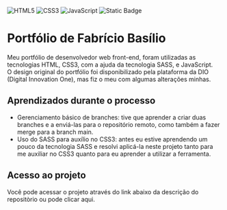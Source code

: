 ![HTML5](https://img.shields.io/badge/HTML5-E34F26?style=for-the-badge&logo=html5&logoColor=white)
![CSS3](https://img.shields.io/badge/CSS3-1572B6?style=for-the-badge&logo=css3&logoColor=white)
![JavaScript](https://img.shields.io/badge/JavaScript-F7DF1E?style=for-the-badge&logo=javascript&logoColor=black)
![Static Badge](https://img.shields.io/badge/STATUS-FINALIZADO-status?style=for-the-badge&logoSize=auto&labelColor=gray&color=blue)
# Portfólio de Fabrício Basílio
Meu portfólio de desenvolvedor web front-end, foram utilizadas as tecnologias HTML, CSS3, com a ajuda da tecnologia SASS, e JavaScript. <br>
O design original do portfólio foi disponibilizado pela plataforma da DIO (Digital Innovation One), mas fiz o meu com algumas alterações minhas.

## Aprendizados durante o processo
- Gerenciamento básico de branches: tive que aprender a criar duas branches e a enviá-las para o repositório remoto, como também a fazer merge para a branch main. 
- Uso do SASS para auxílio no CSS3: antes eu estive aprendendo um pouco da tecnologia SASS e resolvi aplicá-la neste projeto tanto para me auxiliar no CSS3 quanto para eu aprender a utilizar a ferramenta.

## Acesso ao projeto
Você pode acessar o projeto através do link abaixo da descrição do repositòrio ou pode clicar aqui.
